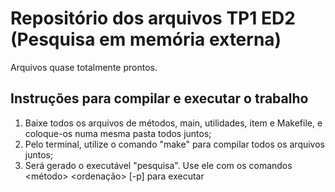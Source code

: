 # Repositório dos arquivos TP1 ED2 (Pesquisa em memória externa)

Arquivos quase totalmente prontos.

## Instruções para compilar e executar o trabalho

1. Baixe todos os arquivos de métodos, main, utilidades, item e Makefile, e coloque-os numa mesma pasta todos juntos;
2. Pelo terminal, utilize o comando "make" para compilar todos os arquivos juntos;
3. Será gerado o executável "pesquisa". Use ele com os comandos <método> <quantidade> <ordenação> <chave> [-p] para executar
